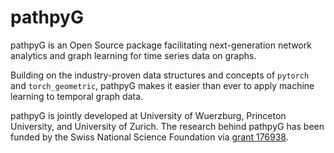 # pathpyG

pathpyG is an Open Source package facilitating next-generation network analytics and
graph learning for time series data on graphs.

Building on the industry-proven data structures and concepts of `pytorch`
and `torch_geometric`, pathpyG makes it easier than ever to apply machine learning
to temporal graph data.

pathpyG is jointly developed at University of Wuerzburg, Princeton University,
and University of Zurich. The research behind pathpyG has been funded by the
Swiss National Science Foundation via 
[grant 176938](https://data.snf.ch/grants/grant/176938).
